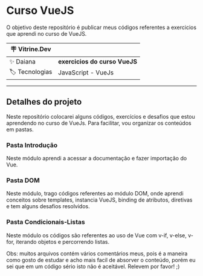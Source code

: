 # Curso VueJS

O objetivo deste repositório é publicar meus códigos referentes a exercicios que aprendi no curso de VueJS.

| :placard: Vitrine.Dev |     |
| -------------  | --- |
| :sparkles: Daiana        | **exercicios do curso VueJS**
| :label: Tecnologias | JavaScript -  VueJs

---

## Detalhes do projeto

Neste repositório colocarei alguns códigos, exercícios e desafios que estou aprendendo no curso de VueJs. Para facilitar, vou organizar os conteúdos em pastas.

### Pasta Introdução
Neste módulo aprendi a acessar a documentação e fazer importação do Vue.

### Pasta DOM
Neste módulo, trago códigos referentes ao módulo DOM, onde aprendi conceitos sobre templates, instancia VueJS, binding de atributos, diretivas e tem alguns desafios resolvidos.

### Pasta Condicionais-Listas
Neste módulo os códigos são referentes ao uso de Vue com v-if, v-else, v-for, iterando objetos e percorrendo listas.

Obs: muitos arquivos contém vários comentários meus, pois é a maneira como gosto de estudar e acho mais facil de absorver o conteúdo, porém eu sei que em um código sério isto não é aceitável. Relevem por favor! ;)



